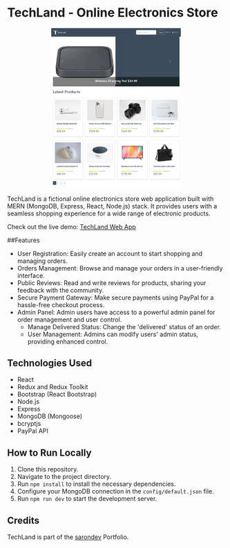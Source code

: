 # TechLand - Online Electronics Store

<img src="frontend\public\images\techland-screenshot.webp" alt="alt text" width="300" height="auto" style="max-width: 100%; margin-left: 50%; transform: translateX(-50%)">

TechLand is a fictional online electronics store web application built with MERN (MongoDB, Express, React, Node.js) stack. It provides users with a seamless shopping experience for a wide range of electronic products.

Check out the live demo: [TechLand Web App](https://onlineshop-r82x.onrender.com/)

##Features

- User Registration: Easily create an account to start shopping and managing orders.
- Orders Management: Browse and manage your orders in a user-friendly interface.
- Public Reviews: Read and write reviews for products, sharing your feedback with the community.
- Secure Payment Gateway: Make secure payments using PayPal for a hassle-free checkout process.
- Admin Panel: Admin users have access to a powerful admin panel for order management and user control.
  - Manage Delivered Status: Change the 'delivered' status of an order.
  - User Management: Admins can modify users' admin status, providing enhanced control.

## Technologies Used

- React
- Redux and Redux Toolkit
- Bootstrap (React Bootstrap)
- Node.js
- Express
- MongoDB (Mongoose)
- bcryptjs
- PayPal API

## How to Run Locally

1. Clone this repository.
2. Navigate to the project directory.
3. Run `npm install` to install the necessary dependencies.
4. Configure your MongoDB connection in the `config/default.json` file.
5. Run `npm run dev` to start the development server.

## Credits

TechLand is part of the [sarondev](https://sarondev.com/) Portfolio.
